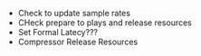 - Check to update sample rates
- CHeck prepare to plays and release resources
- Set Formal Latecy???
- Compressor Release Resources
